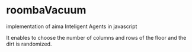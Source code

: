 # roombaVacuum
implementation of aima Inteligent Agents in javascript

It enables to choose the number of columns and rows of the floor and the dirt is randomized.
